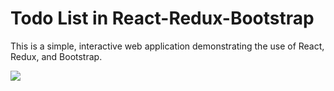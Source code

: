# Todo List in React-Redux-Bootstrap

This is a simple, interactive web application demonstrating the use of React, Redux, and Bootstrap.

![](https://user-images.githubusercontent.com/17861851/69512714-f186a480-0ef9-11ea-9928-826563abdfd7.png)
